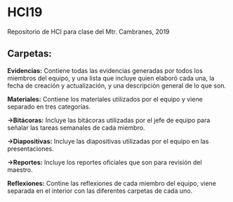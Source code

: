 # HCI19
Repositorio de HCI para clase del Mtr. Cambranes, 2019

## Carpetas:

**Evidencias:** 
Contiene todas las evidencias generadas por todos los miembros del equipo, y una lista que incluye quien elaboró cada una, la fecha de creación y actualización, y una descripción general de lo que son.

**Materiales:**
Contiene los materiales utilizados por el equipo y viene separado en tres categorías.

  **→Bitácoras:**
          Incluye las bitácoras utilizadas por el jefe de equipo para señalar las tareas semanales de cada miembro.
          
  **→Diapositivas:**
          Incluye las diapositivas utilizadas por el equipo en las presentaciones.
          
  **→Reportes:**
          Incluye los reportes oficiales que son para revisión del maestro.
             
**Reflexiones:** 
Contine las reflexiones de cada miembro del equipo, viene separada en el interior con las diferentes carpetas de cada uno.

